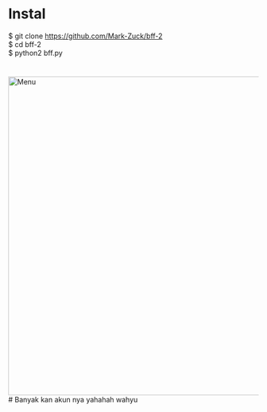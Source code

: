 # Instal
$ git clone https://github.com/Mark-Zuck/bff-2 <br>
$ cd bff-2 <br>
$ python2 bff.py
#
<img src="https://github.com/Mark-Zuck/bff-2/blob/main/rom/20210426_092630.jpg" width="640" title="Menu" alt="Menu">
#
Banyak kan akun nya yahahah wahyu
